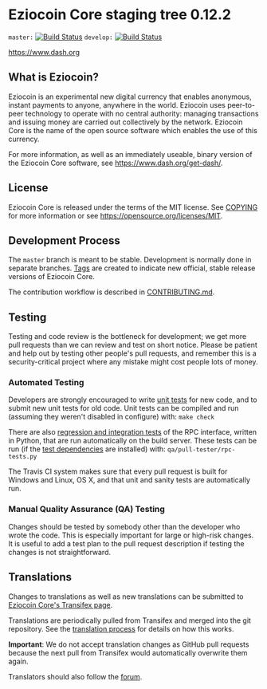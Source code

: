 Eziocoin Core staging tree 0.12.2
===============================

`master:` [![Build Status](https://travis-ci.org/djonstep/dash.svg?branch=master)](https://travis-ci.org/djonstep/dash) `develop:` [![Build Status](https://travis-ci.org/djonstep/dash.svg?branch=develop)](https://travis-ci.org/djonstep/dash/branches)

https://www.dash.org


What is Eziocoin?
----------------

Eziocoin is an experimental new digital currency that enables anonymous, instant
payments to anyone, anywhere in the world. Eziocoin uses peer-to-peer technology
to operate with no central authority: managing transactions and issuing money
are carried out collectively by the network. Eziocoin Core is the name of the open
source software which enables the use of this currency.

For more information, as well as an immediately useable, binary version of
the Eziocoin Core software, see https://www.dash.org/get-dash/.


License
-------

Eziocoin Core is released under the terms of the MIT license. See [COPYING](COPYING) for more
information or see https://opensource.org/licenses/MIT.

Development Process
-------------------

The `master` branch is meant to be stable. Development is normally done in separate branches.
[Tags](https://github.com/djonstep/eziocoin/tags) are created to indicate new official,
stable release versions of Eziocoin Core.

The contribution workflow is described in [CONTRIBUTING.md](CONTRIBUTING.md).

Testing
-------

Testing and code review is the bottleneck for development; we get more pull
requests than we can review and test on short notice. Please be patient and help out by testing
other people's pull requests, and remember this is a security-critical project where any mistake might cost people
lots of money.

### Automated Testing

Developers are strongly encouraged to write [unit tests](/doc/unit-tests.md) for new code, and to
submit new unit tests for old code. Unit tests can be compiled and run
(assuming they weren't disabled in configure) with: `make check`

There are also [regression and integration tests](/qa) of the RPC interface, written
in Python, that are run automatically on the build server.
These tests can be run (if the [test dependencies](/qa) are installed) with: `qa/pull-tester/rpc-tests.py`

The Travis CI system makes sure that every pull request is built for Windows
and Linux, OS X, and that unit and sanity tests are automatically run.

### Manual Quality Assurance (QA) Testing

Changes should be tested by somebody other than the developer who wrote the
code. This is especially important for large or high-risk changes. It is useful
to add a test plan to the pull request description if testing the changes is
not straightforward.

Translations
------------

Changes to translations as well as new translations can be submitted to
[Eziocoin Core's Transifex page](https://www.transifex.com/projects/p/dash/).

Translations are periodically pulled from Transifex and merged into the git repository. See the
[translation process](doc/translation_process.md) for details on how this works.

**Important**: We do not accept translation changes as GitHub pull requests because the next
pull from Transifex would automatically overwrite them again.

Translators should also follow the [forum](https://www.dash.org/forum/topic/dash-worldwide-collaboration.88/).
